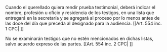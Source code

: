Cuando el querellado quiera rendir prueba testimonial, deberá indicar el nombre, profesión u oficio y residencia de los testigos, en una lista que entregará en la secretaría y se agregará al proceso por lo menos antes de las doce del día que preceda al designado para la audiencia. [[Art. 554 inc. 1 CPC| ]]

No se examinarán testigos que no estén mencionados en dichas listas, salvo acuerdo expreso de las partes. [[Art. 554 inc. 2 CPC| ]]